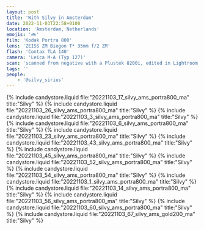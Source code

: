 ```yaml
---
layout: post
title: 'With Silvy in Amsterdam'
date: 2022-11-03T22:58+0100
location: 'Amsterdam, Netherlands'
emojis: '🚲'
film: 'Kodak Portra 800'
lens: 'ZEISS ZM Biogon T* 35mm f/2 ZM'
flash: 'Contax TLA 140'
camera: 'Leica M-A (Typ 127)'
scan: 'scanned from negative with a Plustek 8200i, edited in Lightroom'
tags: ''
people: 
    - '@silvy_sirius'
---
```


{% include candystore.liquid file:"20221103_17_silvy_ams_portra800_ma" title:"Silvy" %}
{% include candystore.liquid file:"20221103_26_silvy_ams_portra800_ma" title:"Silvy" %}
{% include candystore.liquid file:"20221103_3_silvy_ams_portra800_ma" title:"Silvy" %}
{% include candystore.liquid file:"20221103_6_silvy_ams_portra800_ma" title:"Silvy" %}
{% include candystore.liquid file:"20221103_23_silvy_ams_portra800_ma" title:"Silvy" %}
{% include candystore.liquid file:"20221103_43_silvy_ams_portra800_ma" title:"Silvy" %}
{% include candystore.liquid file:"20221103_45_silvy_ams_portra800_ma" title:"Silvy" %}
{% include candystore.liquid file:"20221103_52_silvy_ams_portra800_ma" title:"Silvy" %}
{% include candystore.liquid file:"20221103_54_silvy_ams_portra800_ma" title:"Silvy" %}
{% include candystore.liquid file:"20221103_1_silvy_ams_portra800_ma" title:"Silvy" %}
{% include candystore.liquid file:"20221103_14_silvy_ams_portra800_ma" title:"Silvy" %}
{% include candystore.liquid file:"20221103_56_silvy_ams_portra800_ma" title:"Silvy" %}
{% include candystore.liquid file:"20221103_60_silvy_ams_portra800_ma" title:"Silvy" %}
{% include candystore.liquid file:"20221103_67_silvy_ams_gold200_ma" title:"Silvy" %}